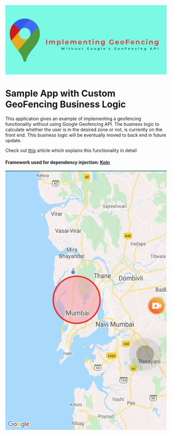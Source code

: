 
![screenshot](./img/geofencing_banner.png)
# Sample App with Custom GeoFencing Business Logic

This application gives an example of implementing a geofencing functionality without using Google Geofencing API. The business logic to calculate whether the user is in the desired zone or not, is currently on the front end. This business logic will be eventually moved to back end in future update.

Check out [this](https://medium.com/@kunalchaubal/implementing-geofencing-without-googles-geofencing-api-cc29b380c7c9) article which explains this functionality in detail

#### Framework used for dependency injection: [Koin](https://github.com/InsertKoinIO/koin)
![screenshot](./img/geofence.gif)
